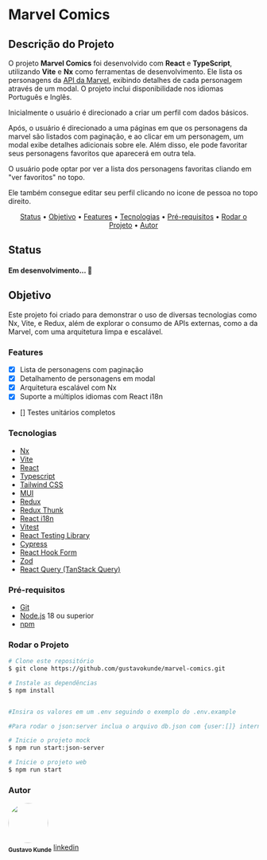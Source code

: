 # Marvel Comics

## Descrição do Projeto

<p>O projeto <strong>Marvel Comics</strong> foi desenvolvido com <strong>React</strong> e <strong>TypeScript</strong>, utilizando <strong>Vite</strong> e <strong>Nx</strong> como ferramentas de desenvolvimento. Ele lista os personagens da <a href="https://developer.marvel.com" target="_blank">API da Marvel</a>, exibindo detalhes de cada personagem através de um modal. O projeto inclui disponibilidade nos idiomas Português e Inglês.</p>

<p>Inicialmente o usuário é direcionado a criar um perfil com dados básicos.</p>
<p>Após, o usuário é direcionado a uma páginas em que os personagens da marvel são listados com paginação, e ao clicar em um personagem, um modal exibe detalhes adicionais sobre ele. Além disso, ele pode favoritar seus personagens favoritos que aparecerá em outra tela.</p>

<p>O usuário pode optar por ver a lista dos personagens favoritas cliando em "ver favoritos" no topo.</p>
<p>Ele também consegue editar seu perfil clicando no icone de pessoa no topo direito.</p>

<p align="center">
 <a href="#status">Status</a> •
 <a href="#objetivo">Objetivo</a> • 
 <a href="#features">Features</a> • 
 <a href="#tecnologias">Tecnologias</a> • 
 <a href="#pré-requisitos">Pré-requisitos</a> • 
 <a href="#rodar-o-projeto">Rodar o Projeto</a> • 
 <a href="#autor">Autor</a>
</p>

## Status

<h4>Em desenvolvimento... 🚀</h4>

## Objetivo

<p>Este projeto foi criado para demonstrar o uso de diversas tecnologias como Nx, Vite, e Redux, além de explorar o consumo de APIs externas, como a da Marvel, com uma arquitetura limpa e escalável.</p>

### Features

- [x] Lista de personagens com paginação
- [x] Detalhamento de personagens em modal
- [x] Arquitetura escalável com Nx
- [x] Suporte a múltiplos idiomas com React i18n
- [] Testes unitários completos

### Tecnologias

- [Nx](https://nx.dev/)
- [Vite](https://vitejs.dev/)
- [React](https://reactjs.org/)
- [Typescript](https://www.typescriptlang.org/)
- [Tailwind CSS](https://tailwindcss.com/)
- [MUI](https://mui.com/)
- [Redux](https://redux.js.org/)
- [Redux Thunk](https://github.com/reduxjs/redux-thunk)
- [React i18n](https://react.i18next.com/)
- [Vitest](https://vitest.dev/)
- [React Testing Library](https://testing-library.com/docs/react-testing-library/intro/)
- [Cypress](https://www.cypress.io/)
- [React Hook Form](https://react-hook-form.com/)
- [Zod](https://zod.dev/)
- [React Query (TanStack Query)](https://tanstack.com/query/latest)

### Pré-requisitos

- [Git](https://git-scm.com)
- [Node.js](https://nodejs.org/en/) 18 ou superior
- [npm](https://www.npmjs.com/)

### Rodar o Projeto

```bash
# Clone este repositório
$ git clone https://github.com/gustavokunde/marvel-comics.git

# Instale as dependências
$ npm install


#Insira os valores em um .env seguindo o exemplo do .env.example

#Para rodar o json:server inclua o arquivo db.json com {user:[]} internamente

# Inicie o projeto mock
$ npm run start:json-server

# Inicie o projeto web
$ npm run start
```

### Autor

<img style="border-radius: 50%;" src="https://avatars.githubusercontent.com/u/51379380?v=4" width="80px;" alt=""/> <br /> <sub><b>Gustavo Kunde</b></sub>
[linkedin](https://www.linkedin.com/in/gustavokunde/)

